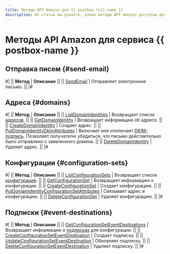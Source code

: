 ```yaml
---
title: Методы API Amazon для {{ postbox-full-name }}
description: Из статьи вы узнаете, какие методы API Amazon доступны для управления {{ postbox-name }}.
---
```


# Методы API Amazon для сервиса {{ postbox-name }}

## Отправка писем {#send-email}

#|
|| **Метод** | **Описание** ||
|| [SendEmail](send-email.md) | Отправляет электронное письмо. ||
|#

## Адреса {#domains}

#|
|| **Метод** | **Описание** ||
|| [ListDomainIdentities](list-domain-identities.md) | Возвращает список [адресов](../../concepts/glossary.md#adress). ||
|| [GetDomainIdentity](get-domain-identity.md) | Возвращает информацию об адресе. ||
|| [CreateDomainIdentity](create-domain-identity.md) | Создает адрес. ||
|| [PutDomainIdentityDkimAttributes](put-domain-identity-dkim-attributes.md) | Включает или отключает [DKIM-подпись](https://ru.wikipedia.org/wiki/DomainKeys_Identified_Mail). Позволяет получателю убедиться, что письмо действительно было отправлено с заявленного домена. ||
|| [DeleteDomainIdentity](delete-domain-identity.md) | Удаляет адрес. ||
|#

## Конфигурации {#configuration-sets}

#|
|| **Метод** | **Описание** ||
|| [ListConfigurationSets](list-configuration-sets.md) | Возвращает список [конфигураций](../../concepts/glossary.md#configuration). ||
|| [GetConfigurationSet](get-configuration-sets.md) | Возвращает информацию о конфигурации. ||
|| [CreateConfigurationSet](create-configuration-set.md) | Создает конфигурацию. ||
|| [PutDomainIdentityConfigurationSetAttributes](put-domain-identity-configuration-set-attributes.md) | Связывает адрес и конфигурацию. ||
|| [DeleteConfigurationSet](delete-configuration-set.md) | Удаляет конфигурацию. ||
|#

## Подписки {#event-destinations}

#|
|| **Метод** | **Описание** ||
|| [GetConfigurationSetEventDestinations](get-configuration-set-event-destinations.md) | Возвращает информацию о [подписках](../../concepts/glossary.md#subscription) для конфигурации. ||
|| [CreateConfigurationSetEventDestination](create-configuration-set-event-destinations.md) | Создает подписку. ||
|| [UpdateConfigurationSetEventDestination](update-configuration-set-event-destination.md) | Обновляет подписку. ||
|| [DeleteConfigurationSetEventDestination](delete-configuration-set-event-destination.md) | Удаляет подписку. ||
|#
